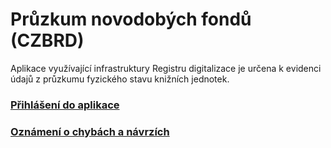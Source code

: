 # Průzkum novodobých fondů (CZBRD) #
Aplikace využívající infrastruktury Registru digitalizace je určena k evidenci údajů z průzkumu fyzického stavu knižních jednotek.

### [Přihlášení do aplikace](http://195.113.134.54:8108/czbrd/plaant) ###
### [Oznámení o chybách a návrzích](https://github.com/incad/czbrd/issues) ###

